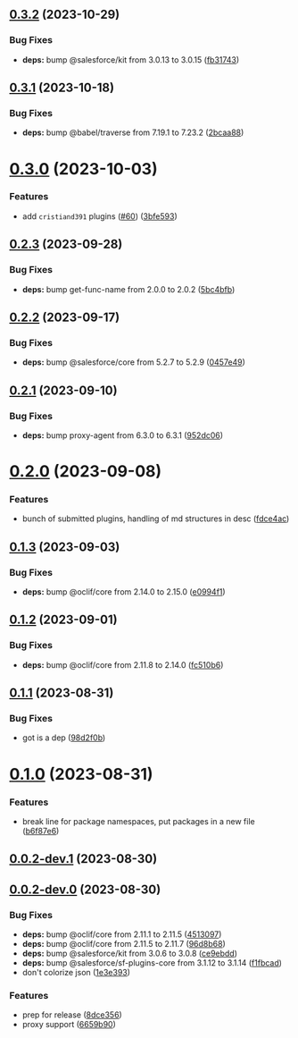 ## [0.3.2](https://github.com/salesforcecli/plugin-template-sf/compare/0.3.1...0.3.2) (2023-10-29)

### Bug Fixes

- **deps:** bump @salesforce/kit from 3.0.13 to 3.0.15 ([fb31743](https://github.com/salesforcecli/plugin-template-sf/commit/fb317439a1082d00e5d80dd3cdfa5891e4ba5e38))

## [0.3.1](https://github.com/salesforcecli/plugin-template-sf/compare/0.3.0...0.3.1) (2023-10-18)

### Bug Fixes

- **deps:** bump @babel/traverse from 7.19.1 to 7.23.2 ([2bcaa88](https://github.com/salesforcecli/plugin-template-sf/commit/2bcaa884b1d95ec3117ff8fee879aca818af26e0))

# [0.3.0](https://github.com/salesforcecli/plugin-template-sf/compare/0.2.3...0.3.0) (2023-10-03)

### Features

- add `cristiand391` plugins ([#60](https://github.com/salesforcecli/plugin-template-sf/issues/60)) ([3bfe593](https://github.com/salesforcecli/plugin-template-sf/commit/3bfe5931c80e06bb72a26161c3e4af6855821192))

## [0.2.3](https://github.com/salesforcecli/plugin-template-sf/compare/0.2.2...0.2.3) (2023-09-28)

### Bug Fixes

- **deps:** bump get-func-name from 2.0.0 to 2.0.2 ([5bc4bfb](https://github.com/salesforcecli/plugin-template-sf/commit/5bc4bfb9eae32b039749daa01fa82ea0e168dab9))

## [0.2.2](https://github.com/salesforcecli/plugin-template-sf/compare/0.2.1...0.2.2) (2023-09-17)

### Bug Fixes

- **deps:** bump @salesforce/core from 5.2.7 to 5.2.9 ([0457e49](https://github.com/salesforcecli/plugin-template-sf/commit/0457e49c4a01e5cf533f4940d0e3efb74d1ce009))

## [0.2.1](https://github.com/salesforcecli/plugin-template-sf/compare/0.2.0...0.2.1) (2023-09-10)

### Bug Fixes

- **deps:** bump proxy-agent from 6.3.0 to 6.3.1 ([952dc06](https://github.com/salesforcecli/plugin-template-sf/commit/952dc06ae84479ebadfd416013445d9325139417))

# [0.2.0](https://github.com/salesforcecli/plugin-template-sf/compare/0.1.3...0.2.0) (2023-09-08)

### Features

- bunch of submitted plugins, handling of md structures in desc ([fdce4ac](https://github.com/salesforcecli/plugin-template-sf/commit/fdce4ac0d9e05477f3bb0d7a789c9e74271957f5))

## [0.1.3](https://github.com/salesforcecli/plugin-template-sf/compare/0.1.2...0.1.3) (2023-09-03)

### Bug Fixes

- **deps:** bump @oclif/core from 2.14.0 to 2.15.0 ([e0994f1](https://github.com/salesforcecli/plugin-template-sf/commit/e0994f110f66ac89a4a2d96258a66212615da9ee))

## [0.1.2](https://github.com/salesforcecli/plugin-template-sf/compare/0.1.1...0.1.2) (2023-09-01)

### Bug Fixes

- **deps:** bump @oclif/core from 2.11.8 to 2.14.0 ([fc510b6](https://github.com/salesforcecli/plugin-template-sf/commit/fc510b67a6a1b23b5f81773db625a4f4b4201651))

## [0.1.1](https://github.com/salesforcecli/plugin-template-sf/compare/0.1.0...0.1.1) (2023-08-31)

### Bug Fixes

- got is a dep ([98d2f0b](https://github.com/salesforcecli/plugin-template-sf/commit/98d2f0bb19a1fbf445e0080b3736c3b820204682))

# [0.1.0](https://github.com/salesforcecli/plugin-template-sf/compare/0.0.2-dev.1...0.1.0) (2023-08-31)

### Features

- break line for package namespaces, put packages in a new file ([b6f87e6](https://github.com/salesforcecli/plugin-template-sf/commit/b6f87e658e5601500cc6f68423cfa5f82cc323eb))

## [0.0.2-dev.1](https://github.com/salesforcecli/plugin-template-sf/compare/0.0.2-dev.0...0.0.2-dev.1) (2023-08-30)

## [0.0.2-dev.0](https://github.com/salesforcecli/plugin-template-sf/compare/451309742621c98979cb13e190483ac393ba5571...0.0.2-dev.0) (2023-08-30)

### Bug Fixes

- **deps:** bump @oclif/core from 2.11.1 to 2.11.5 ([4513097](https://github.com/salesforcecli/plugin-template-sf/commit/451309742621c98979cb13e190483ac393ba5571))
- **deps:** bump @oclif/core from 2.11.5 to 2.11.7 ([96d8b68](https://github.com/salesforcecli/plugin-template-sf/commit/96d8b68ecd666326202ec4d5dac9fb1a98d29489))
- **deps:** bump @salesforce/kit from 3.0.6 to 3.0.8 ([ce9ebdd](https://github.com/salesforcecli/plugin-template-sf/commit/ce9ebddf1c178060e317dc89f11d544ae30ff01c))
- **deps:** bump @salesforce/sf-plugins-core from 3.1.12 to 3.1.14 ([f1fbcad](https://github.com/salesforcecli/plugin-template-sf/commit/f1fbcad1a7b01dd43cf5ebfec0eb7101816e755b))
- don't colorize json ([1e3e393](https://github.com/salesforcecli/plugin-template-sf/commit/1e3e393e8da249593635b29a27d0ee073962bd58))

### Features

- prep for release ([8dce356](https://github.com/salesforcecli/plugin-template-sf/commit/8dce356e7f8bf7e0b6c335fd2279b010def1dc16))
- proxy support ([6659b90](https://github.com/salesforcecli/plugin-template-sf/commit/6659b902f180fa9065554537666fb88ff8b5497d))
